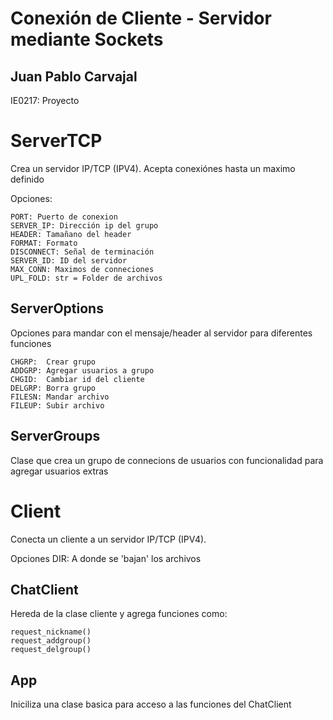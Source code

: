 # Conexión de Cliente - Servidor mediante Sockets
## Juan Pablo Carvajal

IE0217: Proyecto

# ServerTCP

Crea un servidor IP/TCP (IPV4). Acepta conexiónes hasta un maximo definido

Opciones:

    PORT: Puerto de conexion
    SERVER_IP: Dirección ip del grupo
    HEADER: Tamañano del header
    FORMAT: Formato
    DISCONNECT: Señal de terminación
    SERVER_ID: ID del servidor
    MAX_CONN: Maximos de conneciones
    UPL_FOLD: str = Folder de archivos

## ServerOptions

Opciones para mandar con el mensaje/header al servidor para diferentes funciones

    CHGRP:  Crear grupo
    ADDGRP: Agregar usuarios a grupo
    CHGID:  Cambiar id del cliente
    DELGRP: Borra grupo
    FILESN: Mandar archivo
    FILEUP: Subir archivo
    
## ServerGroups

Clase que crea un grupo de connecions de usuarios con funcionalidad para agregar usuarios extras

# Client

Conecta un cliente a un servidor IP/TCP (IPV4).

Opciones
    DIR: A donde se 'bajan' los archivos


## ChatClient

Hereda de la clase cliente y agrega funciones como:

    request_nickname()
    request_addgroup()
    request_delgroup()

## App

Iniciliza una clase basica para acceso a las funciones del ChatClient

